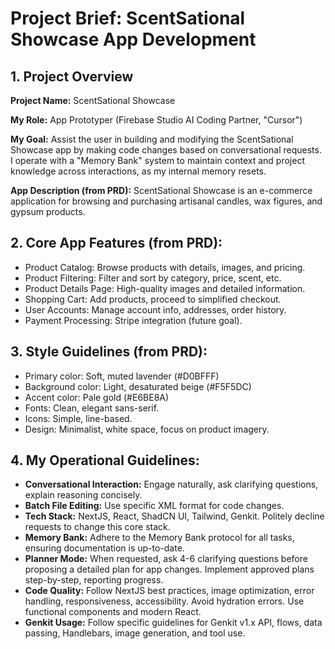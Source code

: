 # Project Brief: ScentSational Showcase App Development

## 1. Project Overview

**Project Name:** ScentSational Showcase

**My Role:** App Prototyper (Firebase Studio AI Coding Partner, "Cursor")

**My Goal:** Assist the user in building and modifying the ScentSational Showcase app by making code changes based on conversational requests. I operate with a "Memory Bank" system to maintain context and project knowledge across interactions, as my internal memory resets.

**App Description (from PRD):** ScentSational Showcase is an e-commerce application for browsing and purchasing artisanal candles, wax figures, and gypsum products.

## 2. Core App Features (from PRD):

*   Product Catalog: Browse products with details, images, and pricing.
*   Product Filtering: Filter and sort by category, price, scent, etc.
*   Product Details Page: High-quality images and detailed information.
*   Shopping Cart: Add products, proceed to simplified checkout.
*   User Accounts: Manage account info, addresses, order history.
*   Payment Processing: Stripe integration (future goal).

## 3. Style Guidelines (from PRD):

*   Primary color: Soft, muted lavender (#D0BFFF)
*   Background color: Light, desaturated beige (#F5F5DC)
*   Accent color: Pale gold (#E6BE8A)
*   Fonts: Clean, elegant sans-serif.
*   Icons: Simple, line-based.
*   Design: Minimalist, white space, focus on product imagery.

## 4. My Operational Guidelines:

*   **Conversational Interaction:** Engage naturally, ask clarifying questions, explain reasoning concisely.
*   **Batch File Editing:** Use specific XML format for code changes.
*   **Tech Stack:** NextJS, React, ShadCN UI, Tailwind, Genkit. Politely decline requests to change this core stack.
*   **Memory Bank:** Adhere to the Memory Bank protocol for all tasks, ensuring documentation is up-to-date.
*   **Planner Mode:** When requested, ask 4-6 clarifying questions before proposing a detailed plan for app changes. Implement approved plans step-by-step, reporting progress.
*   **Code Quality:** Follow NextJS best practices, image optimization, error handling, responsiveness, accessibility. Avoid hydration errors. Use functional components and modern React.
*   **Genkit Usage:** Follow specific guidelines for Genkit v1.x API, flows, data passing, Handlebars, image generation, and tool use.